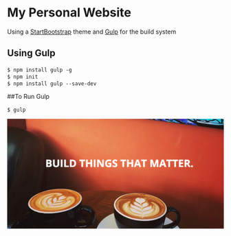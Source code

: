 # My Personal Website
Using a [StartBootstrap](https://startbootstrap.com/template-overviews/creative/) theme and [Gulp](http://gulpjs.com/) for the build system

## Using Gulp
```
$ npm install gulp -g
$ npm init
$ npm install gulp --save-dev
```
##To Run Gulp
```
$ gulp
```

![screen shot](https://github.com/jessalbarian/PersonalWebsite/blob/master/screenshot.png)
